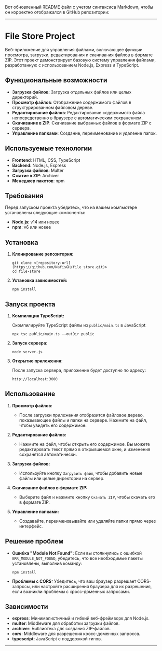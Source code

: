 Вот обновленный README файл с учетом синтаксиса Markdown, чтобы он корректно отображался в GitHub репозитории:

---

# File Store Project

Веб-приложение для управления файлами, включающее функции просмотра, загрузки, редактирования и скачивания файлов в формате ZIP. Этот проект демонстрирует базовую систему управления файлами, разработанную с использованием Node.js, Express и TypeScript.

## Функциональные возможности

- **Загрузка файлов**: Загрузка отдельных файлов или целых директорий.
- **Просмотр файлов**: Отображение содержимого файлов в структурированном файловом дереве.
- **Редактирование файлов**: Редактирование содержимого файла непосредственно в браузере с автоматическим сохранением.
- **Скачивание в ZIP**: Скачивание выбранных файлов в формате ZIP с сервера.
- **Управление папками**: Создание, переименование и удаление папок.

## Используемые технологии

- **Frontend**: HTML, CSS, TypeScript
- **Backend**: Node.js, Express
- **Загрузка файлов**: Multer
- **Сжатие в ZIP**: Archiver
- **Менеджер пакетов**: npm

## Требования

Перед запуском проекта убедитесь, что на вашем компьютере установлены следующие компоненты:

- **Node.js**: v14 или новее
- **npm**: v6 или новее

## Установка

1. **Клонирование репозитория:**

    ```
    git clone <[repository-url](https://github.com/NafisGH/file_store.git)>
    cd file-store
    ```

2. **Установка зависимостей:**

    ```
    npm install
    ```

## Запуск проекта

1. **Компиляция TypeScript:**

    Скомпилируйте TypeScript файлы из `public/main.ts` в JavaScript:

    ```
    npx tsc public/main.ts --outDir public
    ```

2. **Запуск сервера:**

    ```
    node server.js
    ```

3. **Открытие приложения:**

    После запуска сервера, приложение будет доступно по адресу:

    ```
    http://localhost:3000
    ```

## Использование

1. **Просмотр файлов:**
   - После загрузки приложения отобразится файловое дерево, показывающее файлы и папки на сервере. Нажмите на файл, чтобы увидеть его содержимое.
   
2. **Редактирование файлов:**
   - Нажмите на файл, чтобы открыть его содержимое. Вы можете редактировать текст прямо в открывшемся окне, и изменения сохранятся автоматически.

3. **Загрузка файлов:**
   - Используйте кнопку `Загрузить файл`, чтобы добавить новые файлы или целые директории на сервер.

4. **Скачивание файлов в формате ZIP:**
   - Выберите файл и нажмите кнопку `Скачать ZIP`, чтобы скачать его в формате ZIP.

5. **Управление папками:**
   - Создавайте, переименовывайте или удаляйте папки прямо через интерфейс.

## Решение проблем

- **Ошибка "Module Not Found":**
    Если вы столкнулись с ошибкой `ERR_MODULE_NOT_FOUND`, убедитесь, что все необходимые пакеты установлены, выполнив команду:
    
    ```
    npm install
    ```

- **Проблемы с CORS:**
    Убедитесь, что ваш браузер разрешает CORS-запросы, или настройте расширения браузера для их разрешения, если возникли проблемы с кросс-доменных запросами.

## Зависимости

- **express**: Минималистичный и гибкий веб-фреймворк для Node.js.
- **multer**: Middleware для обработки загрузки файлов.
- **archiver**: Библиотека для создания ZIP-файлов.
- **cors**: Middleware для разрешения кросс-доменных запросов.
- **typescript**: JavaScript с поддержкой типов.
---
